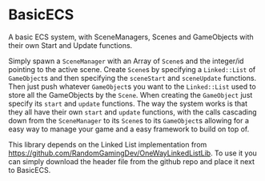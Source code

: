 # BasicECS
A basic ECS system, with SceneManagers, Scenes and GameObjects with their own Start and Update functions. 

Simply spawn a `SceneManager` with an Array of `Scene`s and the integer/id pointing to the active scene. Create `Scene`s by specifying a `Linked::List` of `GameObject`s and then specifying the `sceneStart` and `sceneUpdate` functions. Then just push whatever `GameObject`s you want to the `Linked::List` used to store all the GameObjects by the `Scene`. When creating the `GameObject` just specify its `start` and `update` functions. The way the system works is that they all have their own `start` and `update` functions, with the calls cascading down from the `SceneManager` to its `Scene`s to its `GameObject`s allowing for a easy way to manage your game and a easy framework to build on top of.

This library depends on the Linked List implementation from https://github.com/RandomGamingDev/OneWayLinkedListLib. To use it you can simply download the header file from the github repo and place it next to BasicECS.
